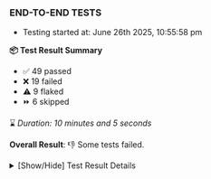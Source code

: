 ### END-TO-END TESTS

- Testing started at: June 26th 2025, 10:55:58 pm

**📦 Test Result Summary**

- ✅ 49 passed
- ❌ 19 failed
- ⚠️ 9 flaked
- ⏩ 6 skipped

⌛ _Duration: 10 minutes and 5 seconds_

**Overall Result**: 👎 Some tests failed.



<details>
    <summary>[Show/Hide] Test Result Details</summary>
    <div markdown="1">

| Test | Browser | Test Case | Tags | Result |
| :---: | :---: | :--- | :---: | :---: |
| 1 | chromium-local-provider | Verify that UI components are displayed |  | ⚠️ |
| 2 | chromium-local-provider | Transition to ignored state and then back to connected state |  | ❌ |
| 3 | chromium-local-provider | Transition to not found state and then back to connected state |  | ➖ |
| 4 | chromium-local-provider | Delete Kubernetes cluster connections |  | ➖ |
| 5 | chromium-local-provider | Create a Model |  | ❌ |
| 6 | chromium-local-provider | Search a Model and Export it |  | ➖ |
| 7 | chromium-local-provider | Import a Model via File Import |  | ➖ |
| 8 | chromium-local-provider | Import a Model via Url Import |  | ➖ |
| 9 | chromium-local-provider | Import a Model via CSV Import |  | ➖ |
| 10 | chromium-local-provider | Common UI elements |  | ❌ |
| 11 | chromium-meshery-provider | Delete a performance profile with load generator fortio |  | ❌ |
| 12 | chromium-local-provider | Logout from current user session |  | ❌ |
| 13 | chromium-local-provider | Configure Existing Istio adapter through Mesh Adapter URL from Management page | unstable | ⚠️ |
| 14 | chromium-local-provider | Add performance profile with load generator fortio |  | ❌ |
| 15 | chromium-local-provider | Verify Meshery Docker Extension Details |  | ❌ |
| 16 | chromium-local-provider | Ping Istio Adapter | unstable | ⚠️ |
| 17 | chromium-local-provider | View detailed result of a performance profile (Graph Visualiser) with load generator fortio |  | ❌ |
| 18 | chromium-local-provider | Verify Meshery Design Embed Details |  | ❌ |
| 19 | chromium-local-provider | Aggregation Charts are displayed |  | ❌ |
| 20 | chromium-local-provider | Verify Meshery Catalog Section Details |  | ❌ |
| 21 | chromium-local-provider | Edit the configuration of a performance profile with load generator fortio and service mesh None |  | ❌ |
| 22 | chromium-local-provider | Connect to Meshery Istio Adapter and configure it |  | ❌ |
| 23 | chromium-local-provider | Verify Meshery Adapter for Istio Section |  | ❌ |
| 24 | chromium-local-provider | Compare test of a performance profile with load generator fortio |  | ❌ |
| 25 | chromium-local-provider | Toggle &quot;Send Anonymous Usage Statistics&quot; | unstable | ⚠️ |
| 26 | chromium-local-provider | Toggle &quot;Send Anonymous Performance Results&quot; | unstable | ⚠️ |
| 27 | chromium-local-provider | Delete a performance profile with load generator fortio |  | ❌ |
| 28 | chromium-local-provider | All settings tabs |  | ❌ |
| 29 | chromium-local-provider | Action buttons on adapters tab |  | ❌ |
| 30 | chromium-local-provider | Grafana elements on metrics tab |  | ❌ |

</div>
</details>


<!-- To see the full report, please visit our CI/CD pipeline with reporter. -->